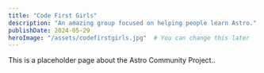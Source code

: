 ```yaml
---
title: "Code First Girls"
description: "An amazing group focused on helping people learn Astro."
publishDate: 2024-05-29
heroImage: "/assets/codefirstgirls.jpg"  # You can change this later
---
```


This is a placeholder page about the Astro Community Project..